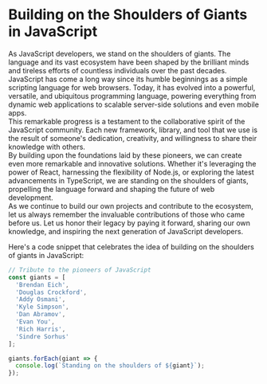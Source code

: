 # Building on the Shoulders of Giants in JavaScript
As JavaScript developers, we stand on the shoulders of giants. The language and its vast ecosystem have been shaped by the brilliant minds and tireless efforts of countless individuals over the past decades.
<br/>
JavaScript has come a long way since its humble beginnings as a simple scripting language for web browsers. Today, it has evolved into a powerful, versatile, and ubiquitous programming language, powering everything from dynamic web applications to scalable server-side solutions and even mobile apps.
<br/>
This remarkable progress is a testament to the collaborative spirit of the JavaScript community. Each new framework, library, and tool that we use is the result of someone's dedication, creativity, and willingness to share their knowledge with others.
<br/>
By building upon the foundations laid by these pioneers, we can create even more remarkable and innovative solutions. Whether it's leveraging the power of React, harnessing the flexibility of Node.js, or exploring the latest advancements in TypeScript, we are standing on the shoulders of giants, propelling the language forward and shaping the future of web development.
<br/>
As we continue to build our own projects and contribute to the ecosystem, let us always remember the invaluable contributions of those who came before us. Let us honor their legacy by paying it forward, sharing our own knowledge, and inspiring the next generation of JavaScript developers.
<br/>

Here's a code snippet that celebrates the idea of building on the shoulders of giants in JavaScript:
```javascript
// Tribute to the pioneers of JavaScript
const giants = [
  'Brendan Eich',
  'Douglas Crockford',
  'Addy Osmani',
  'Kyle Simpson',
  'Dan Abramov',
  'Evan You',
  'Rich Harris',
  'Sindre Sorhus'
];

giants.forEach(giant => {
  console.log(`Standing on the shoulders of ${giant}`);
});
```